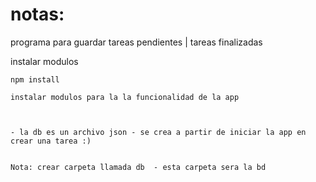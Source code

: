 # notas:

programa para guardar tareas pendientes | tareas finalizadas

instalar modulos 

``` 
npm install 

instalar modulos para la la funcionalidad de la app 



- la db es un archivo json - se crea a partir de iniciar la app en crear una tarea :) 


Nota: crear carpeta llamada db  - esta carpeta sera la bd
```
